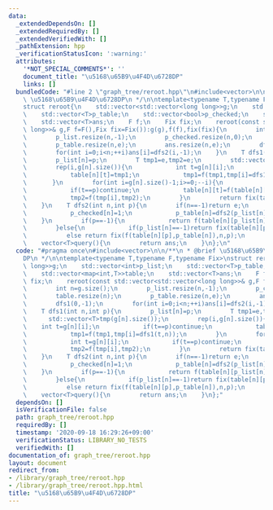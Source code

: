 ```yaml
---
data:
  _extendedDependsOn: []
  _extendedRequiredBy: []
  _extendedVerifiedWith: []
  _pathExtension: hpp
  _verificationStatusIcon: ':warning:'
  attributes:
    '*NOT_SPECIAL_COMMENTS*': ''
    document_title: "\u5168\u65B9\u4F4D\u6728DP"
    links: []
  bundledCode: "#line 2 \"graph_tree/reroot.hpp\"\n#include<vector>\n\n/**\n * @brief\
    \ \u5168\u65B9\u4F4D\u6728DP\n */\n\ntemplate<typename T,typename F,typename Fix>\n\
    struct reroot{\n    std::vector<std::vector<long long>>g;\n    std::vector<int>p_list;\n\
    \    std::vector<T>p_table;\n    std::vector<bool>p_checked;\n    std::vector<map<int,T>>table;\n\
    \    std::vector<T>ans;\n    F f;\n    Fix fix;\n    reroot(const std::vector<std::vector<long\
    \ long>>& g,F f=F(),Fix fix=Fix()):g(g),f(f),fix(fix){\n        int n=g.size();\n\
    \        p_list.resize(n,-1);\n        p_checked.resize(n,0);\n        table.resize(n);\n\
    \        p_table.resize(n,e);\n        ans.resize(n,e);\n        dfs1(0,-1);\n\
    \        for(int i=0;i<n;++i)ans[i]=dfs2(i,-1);\n    }\n    T dfs1(int n,int p){\n\
    \        p_list[n]=p;\n        T tmp1=e,tmp2=e;\n        std::vector<T>tmp(g[n].size());\n\
    \        rep(i,g[n].size()){\n            int t=g[n][i];\n            if(t==p)continue;\n\
    \            table[n][t]=tmp1;\n            tmp1=f(tmp1,tmp[i]=dfs1(t,n));\n \
    \       }\n        for(int i=g[n].size()-1;i>=0;--i){\n            int t=g[n][i];\n\
    \            if(t==p)continue;\n            table[n][t]=f(table[n][t],tmp2);\n\
    \            tmp2=f(tmp[i],tmp2);\n        }\n        return fix(table[n][p]=tmp1,n,p);\n\
    \    }\n    T dfs2(int n,int p){\n        if(n==-1)return e;\n        if(!p_checked[n]){\n\
    \            p_checked[n]=1;\n            p_table[n]=dfs2(p_list[n],n);\n    \
    \    }\n        if(p==-1){\n            return f(table[n][p_list[n]],p_table[n]);\n\
    \        }else{\n            if(p_list[n]==-1)return fix(table[n][p],n,p);\n \
    \           else return fix(f(table[n][p],p_table[n]),n,p);\n        }\n    }\n\
    \    vector<T>query(){\n        return ans;\n    }\n};\n"
  code: "#pragma once\n#include<vector>\n\n/**\n * @brief \u5168\u65B9\u4F4D\u6728\
    DP\n */\n\ntemplate<typename T,typename F,typename Fix>\nstruct reroot{\n    std::vector<std::vector<long\
    \ long>>g;\n    std::vector<int>p_list;\n    std::vector<T>p_table;\n    std::vector<bool>p_checked;\n\
    \    std::vector<map<int,T>>table;\n    std::vector<T>ans;\n    F f;\n    Fix\
    \ fix;\n    reroot(const std::vector<std::vector<long long>>& g,F f=F(),Fix fix=Fix()):g(g),f(f),fix(fix){\n\
    \        int n=g.size();\n        p_list.resize(n,-1);\n        p_checked.resize(n,0);\n\
    \        table.resize(n);\n        p_table.resize(n,e);\n        ans.resize(n,e);\n\
    \        dfs1(0,-1);\n        for(int i=0;i<n;++i)ans[i]=dfs2(i,-1);\n    }\n\
    \    T dfs1(int n,int p){\n        p_list[n]=p;\n        T tmp1=e,tmp2=e;\n  \
    \      std::vector<T>tmp(g[n].size());\n        rep(i,g[n].size()){\n        \
    \    int t=g[n][i];\n            if(t==p)continue;\n            table[n][t]=tmp1;\n\
    \            tmp1=f(tmp1,tmp[i]=dfs1(t,n));\n        }\n        for(int i=g[n].size()-1;i>=0;--i){\n\
    \            int t=g[n][i];\n            if(t==p)continue;\n            table[n][t]=f(table[n][t],tmp2);\n\
    \            tmp2=f(tmp[i],tmp2);\n        }\n        return fix(table[n][p]=tmp1,n,p);\n\
    \    }\n    T dfs2(int n,int p){\n        if(n==-1)return e;\n        if(!p_checked[n]){\n\
    \            p_checked[n]=1;\n            p_table[n]=dfs2(p_list[n],n);\n    \
    \    }\n        if(p==-1){\n            return f(table[n][p_list[n]],p_table[n]);\n\
    \        }else{\n            if(p_list[n]==-1)return fix(table[n][p],n,p);\n \
    \           else return fix(f(table[n][p],p_table[n]),n,p);\n        }\n    }\n\
    \    vector<T>query(){\n        return ans;\n    }\n};"
  dependsOn: []
  isVerificationFile: false
  path: graph_tree/reroot.hpp
  requiredBy: []
  timestamp: '2020-09-18 16:29:26+09:00'
  verificationStatus: LIBRARY_NO_TESTS
  verifiedWith: []
documentation_of: graph_tree/reroot.hpp
layout: document
redirect_from:
- /library/graph_tree/reroot.hpp
- /library/graph_tree/reroot.hpp.html
title: "\u5168\u65B9\u4F4D\u6728DP"
---
```

